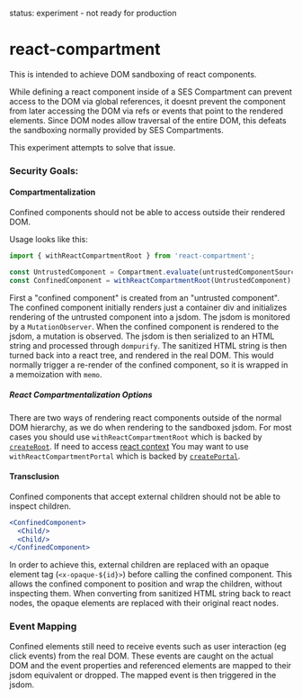 status: experiment - not ready for production

# react-compartment

This is intended to achieve DOM sandboxing of react components.

While defining a react component inside of a SES Compartment can prevent access to the DOM via global references, it doesnt prevent the component from later accessing the DOM via refs or events that point to the rendered elements. Since DOM nodes allow traversal of the entire DOM, this defeats the sandboxing normally provided by SES Compartments.

This experiment attempts to solve that issue.

### Security Goals:

#### Compartmentalization

Confined components should not be able to access outside their rendered DOM.

Usage looks like this:
```js
import { withReactCompartmentRoot } from 'react-compartment';

const UntrustedComponent = Compartment.evaluate(untrustedComponentSource);
const ConfinedComponent = withReactCompartmentRoot(UntrustedComponent);
```

First a "confined component" is created from an "untrusted component".
The confined component initially renders just a container div and initializes rendering of the untrusted component into a jsdom.
The jsdom is monitored by a `MutationObserver`.
When the confined component is rendered to the jsdom, a mutation is observed.
The jsdom is then serialized to an HTML string and processed through `dompurify`.
The sanitized HTML string is then turned back into a react tree, and rendered in the real DOM.
This would normally trigger a re-render of the confined component, so it is wrapped in a memoization with `memo`.

##### React Compartmentalization Options

There are two ways of rendering react components outside of the normal DOM hierarchy, as we do when rendering to the sandboxed jsdom. For most cases you should use `withReactCompartmentRoot` which is backed by [`createRoot`](https://react.dev/reference/react-dom/client/createRoot). If need to access [react context](https://react.dev/learn/passing-data-deeply-with-context) You may want to use `withReactCompartmentPortal` which is backed by [`createPortal`](https://react.dev/reference/react-dom/createPortal).


#### Transclusion

Confined components that accept external children should not be able to inspect children.
```jsx
<ConfinedComponent>
  <Child/>
  <Child/>
</ConfinedComponent>
```
In order to achieve this, external children are replaced with an opaque element tag (`<x-opaque-${id}>`) before calling the confined component. This allows the confined component to position and wrap the children, without inspecting them.
When converting from sanitized HTML string back to react nodes, the opaque elements are replaced with their original react nodes.

### Event Mapping

Confined elements still need to receive events such as user interaction (eg click events) from the real DOM. These events are caught on the actual DOM and the event properties and referenced elements are mapped to their jsdom equivalent or dropped.
The mapped event is then triggered in the jsdom.
